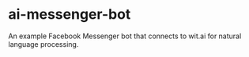 # ai-messenger-bot
An example Facebook Messenger bot that connects to wit.ai for natural language processing.
